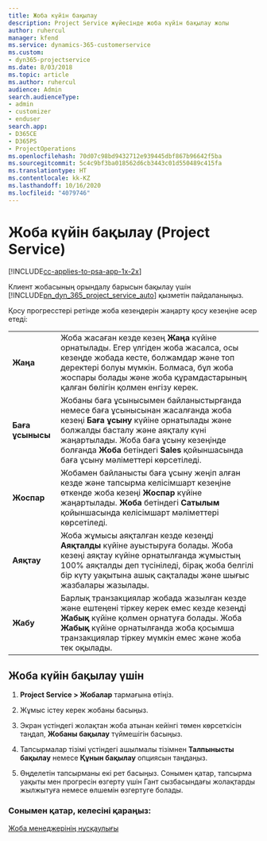 ```yaml
---
title: Жоба күйін бақылау
description: Project Service жүйесінде жоба күйін бақылау жолы
author: ruhercul
manager: kfend
ms.service: dynamics-365-customerservice
ms.custom:
- dyn365-projectservice
ms.date: 8/03/2018
ms.topic: article
ms.author: ruhercul
audience: Admin
search.audienceType:
- admin
- customizer
- enduser
search.app:
- D365CE
- D365PS
- ProjectOperations
ms.openlocfilehash: 70d07c98bd9432712e939445dbf867b96642f5ba
ms.sourcegitcommit: 5c4c9bf3ba018562d6cb3443c01d550489c415fa
ms.translationtype: HT
ms.contentlocale: kk-KZ
ms.lasthandoff: 10/16/2020
ms.locfileid: "4079746"
---
```

# <a name="track-a-projects-status-project-service"></a>Жоба күйін бақылау (Project Service)

[!INCLUDE[cc-applies-to-psa-app-1x-2x](../includes/cc-applies-to-psa-app-1x-2x.md)]

Клиент жобасының орындалу барысын бақылау үшін [!INCLUDE[pn_dyn_365_project_service_auto](../includes/pn-dyn-365-project-service-auto.md)] қызметін пайдаланыңыз.  

Қосу прогресстері ретінде жоба кезеңдерін жаңарту қосу кезеңіне әсер етеді:  


|              |                                                                                                                                                                                                                                                                                                  |
|--------------|--------------------------------------------------------------------------------------------------------------------------------------------------------------------------------------------------------------------------------------------------------------------------------------------------|
|   **Жаңа**    | Жоба жасаған кезде кезең **Жаңа** күйіне орнатылады. Егер үлгіден жоба жасалса, осы кезеңде жобада кесте, болжамдар және топ деректері болуы мүмкін. Болмаса, бұл жоба жоспары болады және жоба құрамдастарының қалған бөлігін қолмен енгізу керек. |
|  **Баға ұсынысы**   |      Жобаны баға ұсынысымен байланыстырғанда немесе баға ұсынысынан жасалғанда жоба кезеңі **Баға ұсыну** күйіне орнатылады және болжалды басталу және аяқталу күні жаңартылады. Жоба баға ұсыну кезеңінде болғанда **Жоба** бетіндегі **Sales** қойыншасында баға ұсыну мәліметтері көрсетіледі.      |
|   **Жоспар**   |                                     Жобамен байланысты баға ұсыну жеңіп алған кезде және тапсырма келісімшарт кезеңіне өткенде жоба кезеңі **Жоспар** күйіне жаңартылады. **Жоба** бетіндегі **Сатылым** қойыншасында келісімшарт мәліметтері көрсетіледі.                                      |
| **Аяқтау** |                    Жоба жұмысы аяқталған кезде кезеңді **Аяқталды** күйіне ауыстыруға болады. Жоба кезеңі аяқтау күйіне орнатылғанда жұмыстың 100% аяқталды деп түсініледі, бірақ жоба белгілі бір күту уақытына ашық сақталады және шығыс жазбалары жазылады.                     |
|  **Жабу**   |           Барлық транзакциялар жобада жазылған кезде және ештеңені тіркеу керек емес кезде кезеңді **Жабық** күйіне қолмен орнатуға болады. Жоба **Жабық** күйіне орнатылғанда жоба қосымша транзакциялар тіркеу мүмкін емес және жоба тек оқылады.           |

## <a name="to-track-a-projects-status"></a>Жоба күйін бақылау үшін  

1.  **Project Service > Жобалар** тармағына өтіңіз.  

2.  Жұмыс істеу керек жобаны басыңыз.  

3.  Экран үстіндегі жолақтан жоба атынан кейінгі төмен көрсеткісін таңдап, **Жобаны бақылау** түймешігін басыңыз.  

4.  Тапсырмалар тізімі үстіндегі ашылмалы тізімнен **Талпынысты бақылау** немесе **Құнын бақылау** опциясын таңдаңыз.  

5.  Өңделетін тапсырманы екі рет басыңыз. Сонымен қатар, тапсырма уақыты мен прогресін өзгерту үшін Гант сызбасындағы жолақтарды жылжытуға немесе өлшемін өзгертуге болады.  

### <a name="see-also"></a>Сонымен қатар, келесіні қараңыз:  
 [Жоба менеджерінің нұсқаулығы](../psa/project-manager-guide.md)
